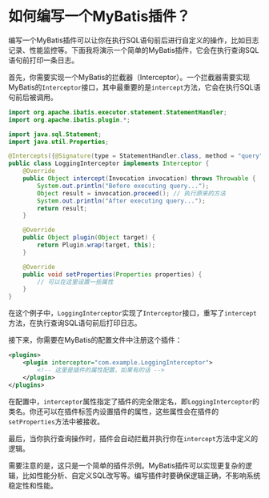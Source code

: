 # 如何编写一个MyBatis插件？

编写一个MyBatis插件可以让你在执行SQL语句前后进行自定义的操作，比如日志记录、性能监控等。下面我将演示一个简单的MyBatis插件，它会在执行查询SQL语句前打印一条日志。

首先，你需要实现一个MyBatis的拦截器（Interceptor）。一个拦截器需要实现MyBatis的`Interceptor`接口，其中最重要的是`intercept`方法，它会在执行SQL语句前后被调用。

```java
import org.apache.ibatis.executor.statement.StatementHandler;
import org.apache.ibatis.plugin.*;

import java.sql.Statement;
import java.util.Properties;

@Intercepts({@Signature(type = StatementHandler.class, method = "query", args = {Statement.class, org.apache.ibatis.session.ResultHandler.class})})
public class LoggingInterceptor implements Interceptor {
    @Override
    public Object intercept(Invocation invocation) throws Throwable {
        System.out.println("Before executing query...");
        Object result = invocation.proceed(); // 执行原来的方法
        System.out.println("After executing query...");
        return result;
    }

    @Override
    public Object plugin(Object target) {
        return Plugin.wrap(target, this);
    }

    @Override
    public void setProperties(Properties properties) {
        // 可以在这里设置一些属性
    }
}
```

在这个例子中，`LoggingInterceptor`实现了`Interceptor`接口，重写了`intercept`方法，在执行查询SQL语句前后打印日志。

接下来，你需要在MyBatis的配置文件中注册这个插件：

```xml
<plugins>
    <plugin interceptor="com.example.LoggingInterceptor">
        <!-- 这里是插件的属性配置，如果有的话 -->
    </plugin>
</plugins>
```

在配置中，`interceptor`属性指定了插件的完全限定名，即`LoggingInterceptor`的类名。你还可以在插件标签内设置插件的属性，这些属性会在插件的`setProperties`方法中被接收。

最后，当你执行查询操作时，插件会自动拦截并执行你在`intercept`方法中定义的逻辑。

需要注意的是，这只是一个简单的插件示例。MyBatis插件可以实现更复杂的逻辑，比如性能分析、自定义SQL改写等。编写插件时要确保逻辑正确，不影响系统稳定性和性能。
